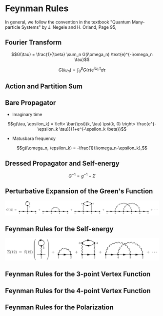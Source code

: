 # Feynman Rules

In general, we follow the convention in the textbook "Quantum Many-particle Systems" by J. Negele and H. Orland, Page 95,

## Fourier Transform

```math
G(\tau) = \frac{1}{\beta} \sum_n G(i\omega_n) \text{e}^{-i\omega_n \tau}
```

```math
G(i\omega_n) = \int_0^\beta G(\tau) \text{e}^{i\omega_n \tau} d\tau
```

## Action and Partition Sum

## Bare Propagator

- Imaginary time

```math
g(\tau, \epsilon_k) = \left< \bar{\psi}(k, \tau) \psi(k, 0) \right> \frac{e^{-\epsilon_k \tau}}{1+e^{-\epsilon_k \beta}}
```

- Matusbara frequency

```math
g(i\omega_n, \epsilon_k) = -\frac{1}{i\omega_n-\epsilon_k},
```

## Dressed Propagator and Self-energy

```math
G^{-1} = g^{-1} + \Sigma
```

## Perturbative Expansion of the Green's Function

![Green's function](../assets/diagrams/green.svg#green)

## Feynman Rules for the Self-energy

![Self-energy](../assets/diagrams/sigma.svg#sigma)

## Feynman Rules for the 3-point Vertex Function

## Feynman Rules for the 4-point Vertex Function

## Feynman Rules for the Polarization
